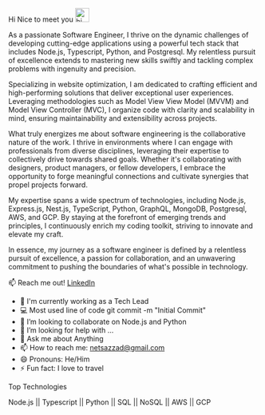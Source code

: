 Hi Nice to meet you <a target="_blank" rel="noopener noreferrer" href="https://user-images.githubusercontent.com/1303154/88677602-1635ba80-d120-11ea-84d8-d263ba5fc3c0.gif"><img src="https://user-images.githubusercontent.com/1303154/88677602-1635ba80-d120-11ea-84d8-d263ba5fc3c0.gif" width="28px" alt="hi" style="max-width:100%;"></a>

As a passionate Software Engineer, I thrive on the dynamic challenges of developing cutting-edge applications using a powerful tech stack that includes Node.js, Typescript, Python, and Postgresql. My relentless pursuit of excellence extends to mastering new skills swiftly and tackling complex problems with ingenuity and precision.

Specializing in website optimization, I am dedicated to crafting efficient and high-performing solutions that deliver exceptional user experiences. Leveraging methodologies such as Model View View Model (MVVM) and Model View Controller (MVC), I organize code with clarity and scalability in mind, ensuring maintainability and extensibility across projects.

What truly energizes me about software engineering is the collaborative nature of the work. I thrive in environments where I can engage with professionals from diverse disciplines, leveraging their expertise to collectively drive towards shared goals. Whether it's collaborating with designers, product managers, or fellow developers, I embrace the opportunity to forge meaningful connections and cultivate synergies that propel projects forward.

My expertise spans a wide spectrum of technologies, including Node.js, Express.js, Nest.js, TypeScript, Python, GraphQL, MongoDB, Postgresql, AWS, and GCP. By staying at the forefront of emerging trends and principles, I continuously enrich my coding toolkit, striving to innovate and elevate my craft.

In essence, my journey as a software engineer is defined by a relentless pursuit of excellence, a passion for collaboration, and an unwavering commitment to pushing the boundaries of what's possible in technology.

📫 Reach me out!
 [LinkedIn](https://www.linkedin.com/in/md-sazzadul-islam-90ab571a6/)

- 🔭 I'm currently working as a Tech Lead 
- 💻 Most used line of code git commit -m "Initial Commit"
- 👯 I’m looking to collaborate on Node.js and Python
- 🤔 I’m looking for help with ...
- 💬 Ask me about Anything
- 📫 How to reach me: netsazzad@gmail.com
- 😄 Pronouns:  He/Him
- ⚡ Fun fact: I love to travel

Top Technologies

Node.js || Typescript || Python || SQL || NoSQL || AWS || GCP

<!--
**MdSazzadIslam/MdSazzadIslam** is a ✨ _special_ ✨ repository because its `README.md` (this file) appears on your GitHub profile.

Here are some ideas to get you started:
Hi I'm Md Sazzadul Islam https://user-images.githubusercontent.com/1303154/88677602-1635ba80-d120-11ea-84d8-d263ba5fc3c0.gif

- 🔭 I’m currently working on ...
- 🌱 I’m currently learning ...
- 👯 I’m looking to collaborate on ...
- 🤔 I’m looking for help with ...
- 💬 Ask me about ...
- 📫 How to reach me: ...
- 😄 Pronouns: ...
- ⚡ Fun fact: ...
-->
